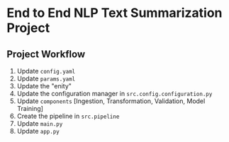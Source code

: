 # End to End NLP Text Summarization Project

## Project Workflow
1. Update `config.yaml`
2. Update `params.yaml`
3. Update the "enity"
4. Update the configuration manager in `src.config.configuration.py`
5. Update `components` [Ingestion, Transformation, Validation, Model Training]
6. Create the pipeline in `src.pipeline`
7. Update `main.py`
8. Update `app.py`
